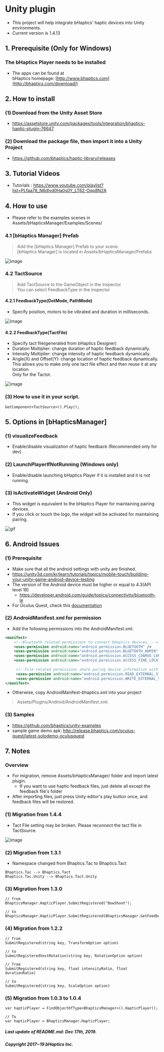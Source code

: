 # Unity plugin
* This project will help integrate bHaptics' haptic devices into Unity environments. 
* Current version is 1.4.13

## 1. Prerequisite (Only for Windows)
### The bHaptics Player needs to be installed
* The apps can be found at <br/>
   bHaptics homepage: [http://www.bhaptics.com](http://bhaptics.com/download/)

## 2. How to install
### (1) Download from the Unity Asset Store 
* https://assetstore.unity.com/packages/tools/integration/bhaptics-haptic-plugin-76647

### (2) Download the package file, then import it into a Unity Project
* https://github.com/bhaptics/haptic-library/releases


## 3. Tutorial Videos
* Tutorials : https://www.youtube.com/playlist?list=PLfaa78_N6dlvd0Ha0s0Y_LT62-Oqp8N2A
 
## 4. How to use 
* Please refer to the examples scenes in Assets/bHapticsManager/Examples/Scenes/
### 4.1 [bHaptics Manager] Prefab
>Add the [bHaptics Manager] Prefab to your scene.<br>
[bHaptics Manager] is located in Assets/bHapticsManager/Prefabs

![image](https://user-images.githubusercontent.com/1837913/60635096-6c1c2e00-9e4c-11e9-8aff-4ae28e72f235.png)

### 4.2 TactSource
>Add TactSource to the GameObject in the inspector<br>
You can select FeedbackType in the inspector

#### 4.2.1 FeedbackType(DotMode, PathMode)
  * Specify position, motors to be vibrated and duration in milliseconds. <br>
  
![image](https://user-images.githubusercontent.com/1837913/60635673-89ea9280-9e4e-11e9-8a8e-475acf57d40e.png)

#### 4.2.2 FeedbackType(TactFile)
  * Specify tact file(generated from bHaptics Designer)
  * Duration Multiplier: change duration of haptic feedback dynamically.
  * Intensity Multiplier: change intensity of haptic feedback dynamically.
  * Angle(X) and Offset(Y): change location of haptic feedback dynamically. <br>
      This allows you to make only one tact file effect and then reuse it at any location. <br>
      Only for the Tactot. <br>
      
![image](https://user-images.githubusercontent.com/1837913/60635769-e8b00c00-9e4e-11e9-9115-d783ce8c1027.png)

### (3) How to use it in your script.
```
GetComponent<TactSource>().Play();
```

## 5. Options in [bHapticsManager]
### (1) visualizeFeedback
* Enable/disable visualization of haptic feedback (Recommended only for dev)

### (2) LaunchPlayerIfNotRunning (Windows only)
* Enable/disable launching bHaptics Player if it is installed and it is not running.

### (3) IsActivateWidget (Android Only)
* This widget is equivalent to the bHaptics Player for maintaining pairing devices.
* If you click or touch the logo, the widget will be activated for maintaining pairing.

![gif](https://user-images.githubusercontent.com/1837913/60641460-d17d1880-9e66-11e9-8171-74d1709dfb67.gif)

## 6. Android Issues
### (1) Prerequisite
* Make sure that all the android settings with unity are finished.
* https://unity3d.com/kr/learn/tutorials/topics/mobile-touch/building-your-unity-game-android-device-testing
* The version of the Android device must be higher or equal to 4.3(API level 18) 
   - https://developer.android.com/guide/topics/connectivity/bluetooth-le
* For Oculus Quest, check this [documentation]( https://github.com/bhaptics/haptic-library/wiki/Getting-Started-(Unity---Oculus-Quest))

### (2) AndroidManifest.xml for permission
* Add the following permissions into the AndroidManifest.xml.

```xml
<manifest>
    <!--Bluetooth related permissions to connect bHaptics devices. -->
    <uses-permission android:name="android.permission.BLUETOOTH" />
    <uses-permission android:name="android.permission.BLUETOOTH_ADMIN" />
    <uses-permission android:name="android.permission.ACCESS_COARSE_LOCATION" />
    <uses-permission android:name="android.permission.ACCESS_FINE_LOCATION" />
    
     <!--File related permissions share paring device information with other apps. This is not necessary -->
     <uses-permission android:name="android.permission.READ_EXTERNAL_STORAGE" />
     <uses-permission android:name="android.permission.WRITE_EXTERNAL_STORAGE" />
</manifest>
```

* Otherwise, copy AndroidManifest-bhaptics.xml into your project
>Assets/Plugins/Android/AndroidManifest.xml.

### (3) Samples 
* https://github.com/bhaptics/unity-examples
* sample game demo apk: http://release.bhaptics.com/oculus-quest/latest-solodemo-oculusquest


## 7. Notes
### Overview
* For migration, remove Assets/bHapticsManager/ folder and import latest plugin. 
   * If you want to use haptic feedback files, just delete all except the feedback file's folder
* After importing files, just press Unity editor's play button once, and feedback files will be restored.

### (1) Migration from 1.4.4
* Tact File setting may be broken. Please reconnect the tact file in TactSource.

![image](https://user-images.githubusercontent.com/1837913/56008174-39afd880-5d16-11e9-8453-a88258296df6.png)


### (2) Migration from 1.3.1

* Namespace changed from Bhaptics.Tac to Bhaptics.Tact
```
Bhaptics.Tac --> Bhaptics.Tact 
Bhaptics.Tac.Unity --> Bhaptics.Tact.Unity
```

### (3) Migration from 1.3.0
```
// from 
BhapticsManager.HapticPlayer.SubmitRegistered("BowShoot");

// to 
BhapticsManager.HapticPlayer.SubmitRegistered(BhapticsManager.GetFeedbackId("BowShoot"));
```

### (4) Migration from 1.2.2 

```
// from 
SubmitRegistered(string key, TransformOption option)

// to 
SubmitRegisteredVestRotation(string key, RotationOption option)

// from
SubmitRegistered(string key, float intensityRatio, float durationRatio)

// to
SubmitRegistered(string key, ScaleOption option) 
```


### (5) Migration from 1.0.3 to 1.0.4
```
var hapticPlayer = FindObjectOfType<BhapticsManager>().HapticPlayer();

// To 
var hapticPlayer = BhapticsManager.HapticPlayer;
```

##### Last update of README.md: Dec 17th, 2019.

##### Copyright 2017~19 bHaptics Inc.
